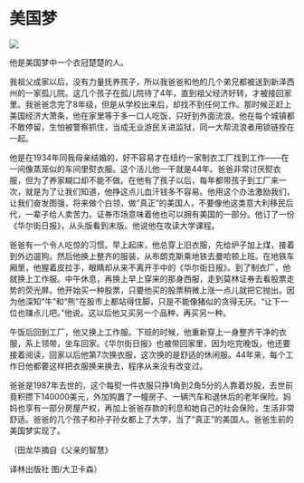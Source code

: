 # 美国梦

![](http://www.yilinzazhi.com/images/yili/yili201313/yili20131321-1-l.jpg)

他是美国梦中一个衣冠楚楚的人。 

我祖父成家以后，没有力量抚养孩子，所以我爸爸和他的几个弟兄都被送到新泽西州的一家孤儿院。这几个孩子在孤儿院待了4年，直到祖父经济好转，才被接回家里。我爸爸念完了8年级，但是从学校出来后，却找不到任何工作。那时候正赶上美国经济大萧条，他在家里等于多一口人吃饭，只好到外面流浪。他在每个城镇都不敢停留，生怕被警察抓住，当成无业游民关进监狱，同一大帮流浪者用锁链拴在一起。 

他是在1934年同我母亲结婚的，好不容易才在纽约一家制衣工厂找到工作——在一间像蒸笼似的车间里熨衣服。这个活儿他一干就是44年。爸爸非常讨厌熨衣服，但为了养家糊口却不能不做。在他有了孩子以后，每年都带孩子到工厂来一次，就是为了让我们知道，他挣这点儿血汗钱多不容易。他用这个办法激励我们，让我们奋发图强，将来做个白领，做“真正”的美国人，不要像他这类意大利移民后代，一辈子给人卖苦力。证券市场意味着他也可以拥有美国的一部分。他订了一份《华尔街日报》，从头版看到末版。他说他在攻读大学课程。 

爸爸有一个令人吃惊的习惯。早上起床，他总穿上旧衣服，先给炉子加上煤，接着到外边遛狗。然后他换上整齐的服装，从布朗克斯乘地铁去曼哈顿上班。在地铁车厢里，他握着皮拉手，眼睛却从来不离开手中的《华尔街日报》。到了制衣厂，他就换上工作服。中午休息，再换上早上穿来的那身西服，走到莫林证券去看股票走势的荧光屏。他开始买一种股票，只要他买的股票稍微上涨一点儿就把它抛出。因为他深知“牛”和“熊”在股市上都站得住脚，只是不能像猪似的贪得无厌。“让下一位也赚点儿吧。”他说。这以后他又买另一个品种，再买另一种。 

午饭后回到工厂，他又换上工作服。下班的时候，他重新穿上一身整齐干净的衣服，系上领带，坐车回家。《华尔街日报》也被带回家里，因为吃完晚饭，他还要接着阅读，回家以后他第7次换衣服，这次换的是舒适的休闲服。44年来，每个工作日他都要这样把衣服换来换去，程序从来没有改变过。 

爸爸是1987年去世的，这个每熨一件衣服只挣1角到2角5分的人靠着炒股，去世前竟积攒下140000美元，外加购置了一幢房子、一辆汽车和退休后的老年保险。妈妈也享有一部分房屋产权，再加上爸爸存款的利息和她自己的社会保险，生活非常舒适。爸爸的几个孩子和孙子孙女都上了大学，当了“真正”的美国人。爸爸生前的美国梦实现了。 

（田龙华摘自《父亲的智慧》 

译林出版社 图/大卫卡森）